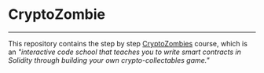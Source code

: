 # CryptoZombie

---

This repository contains the step by step [CryptoZombies](https://cryptozombies.io) course, which is an *"interactive code school that teaches you to write smart contracts in Solidity through building your own crypto-collectables game."*

